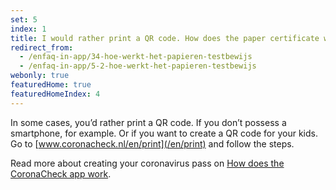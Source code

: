 ```yaml
---
set: 5
index: 1
title: I would rather print a QR code. How does the paper certificate work?
redirect_from: 
  - /enfaq-in-app/34-hoe-werkt-het-papieren-testbewijs
  - /enfaq-in-app/5-2-hoe-werkt-het-papieren-testbewijs
webonly: true
featuredHome: true
featuredHomeIndex: 4
---
```

In some cases, you’d rather print a QR code. If you don’t possess a smartphone, for example. Or if you want to create a QR code for your kids. Go to  [www.coronacheck.nl/en/print](/en/print) and follow the steps.

Read more about creating your coronavirus pass on [How does the CoronaCheck app work](/enfaq-in-app/1-1-hoe-werkt-de-coronacheck-app/).
